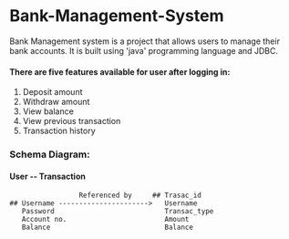 # Bank-Management-System
Bank Management system is a project that allows users to manage their bank accounts. It is built using 'java' programming language and JDBC. 

#### There are five features available for user after logging in:
1. Deposit amount
2. Withdraw amount
3. View balance
4. View previous transaction
5. Transaction history

### Schema Diagram:

  #### User                         -- Transaction
      
                     Referenced by     ## Trasac_id
    ## Username ---------------------->   Username    
       Password                           Transac_type
       Account no.                        Amount
       Balance                            Balance
                                        
